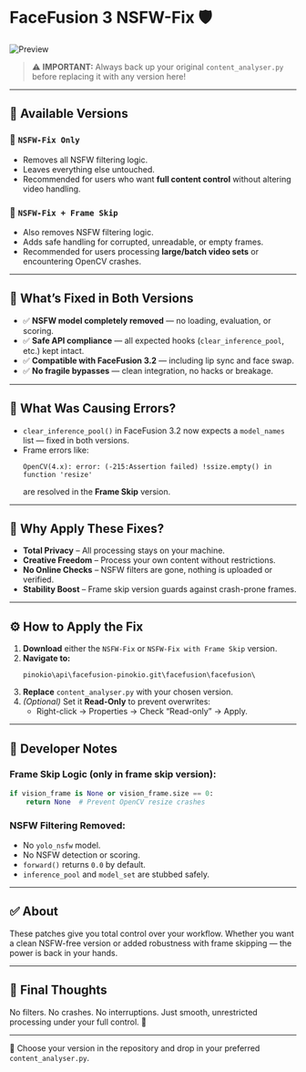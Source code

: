 # FaceFusion 3 NSFW-Fix 🛡️

![Preview](https://github.com/user-attachments/assets/1f859424-0509-488d-84a2-bb7da15b4694)

> ⚠️ **IMPORTANT:** Always back up your original `content_analyser.py` before replacing it with any version here!

---

## 📂 Available Versions

### 🔹 `NSFW-Fix Only`
- Removes all NSFW filtering logic.
- Leaves everything else untouched.
- Recommended for users who want **full content control** without altering video handling.

### 🔹 `NSFW-Fix + Frame Skip`
- Also removes NSFW filtering logic.
- Adds safe handling for corrupted, unreadable, or empty frames.
- Recommended for users processing **large/batch video sets** or encountering OpenCV crashes.

---

## 🔧 What’s Fixed in Both Versions
- ✅ **NSFW model completely removed** — no loading, evaluation, or scoring.
- ✅ **Safe API compliance** — all expected hooks (`clear_inference_pool`, etc.) kept intact.
- ✅ **Compatible with FaceFusion 3.2** — including lip sync and face swap.
- ✅ **No fragile bypasses** — clean integration, no hacks or breakage.

---

## 🚫 What Was Causing Errors?
- `clear_inference_pool()` in FaceFusion 3.2 now expects a `model_names` list — fixed in both versions.
- Frame errors like:
  ```
  OpenCV(4.x): error: (-215:Assertion failed) !ssize.empty() in function 'resize'
  ```
  are resolved in the **Frame Skip** version.

---

## 🌟 Why Apply These Fixes?
- **Total Privacy** – All processing stays on your machine.
- **Creative Freedom** – Process your own content without restrictions.
- **No Online Checks** – NSFW filters are gone, nothing is uploaded or verified.
- **Stability Boost** – Frame skip version guards against crash-prone frames.

---

## ⚙️ How to Apply the Fix
1. **Download** either the `NSFW-Fix` or `NSFW-Fix with Frame Skip` version.
2. **Navigate to:**
   ```
   pinokio\api\facefusion-pinokio.git\facefusion\facefusion\
   ```
3. **Replace** `content_analyser.py` with your chosen version.
4. *(Optional)* Set it **Read-Only** to prevent overwrites:
   - Right-click → Properties → Check “Read-only” → Apply.

---

## 🧠 Developer Notes

### Frame Skip Logic (only in frame skip version):
```python
if vision_frame is None or vision_frame.size == 0:
    return None  # Prevent OpenCV resize crashes
```

### NSFW Filtering Removed:
- No `yolo_nsfw` model.
- No NSFW detection or scoring.
- `forward()` returns `0.0` by default.
- `inference_pool` and `model_set` are stubbed safely.

---

## ✅ About
These patches give you total control over your workflow. Whether you want a clean NSFW-free version or added robustness with frame skipping — the power is back in your hands.

---

## 💬 Final Thoughts
No filters. No crashes. No interruptions. Just smooth, unrestricted processing under your full control. 💪

---

📌 Choose your version in the repository and drop in your preferred `content_analyser.py`.

